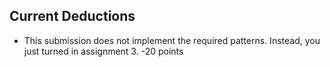 ## Current Deductions

* This submission does not implement the required patterns. Instead,
  you just turned in assignment 3. -20 points
